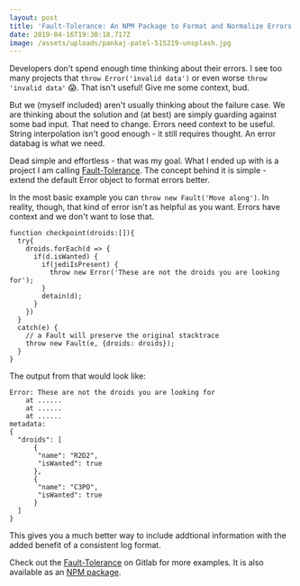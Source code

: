```yaml
---
layout: post
title: 'Fault-Tolerance: An NPM Package to Format and Normalize Errors'
date: 2019-04-16T19:30:18.717Z
image: /assets/uploads/pankaj-patel-515219-unsplash.jpg
---
```


Developers don't spend enough time thinking about their errors. I see too many projects that `throw Error('invalid data')` or even worse `throw 'invalid data'` 😱. That isn't useful! Give me some context, bud.

But we (myself included) aren't usually thinking about the failure case. We are thinking about the solution and (at best) are simply guarding against some bad input. That need to change. Errors need context to be useful. String interpolation isn't good enough - it still requires thought. An error databag is what we need.

Dead simple and effortless - that was my goal. What I ended up with is a project I am calling [ Fault-Tolerance](https://www.npmjs.com/package/fault-tolerance). The concept behind it is simple - extend the default Error object to format errors better.

In the most basic example you can `throw new Fault('Move along')`. In reality, though, that kind of error isn't as helpful as you want. Errors have context and we don't want to lose that. 

```
function checkpoint(droids:[]){
  try{
    droids.forEach(d => {
      if(d.isWanted) {
        if(jediIsPresent) {
          throw new Error('These are not the droids you are looking for');
        }
        detain(d);
      }
    })
  }
  catch(e) {
    // a Fault will preserve the original stacktrace
    throw new Fault(e, {droids: droids});
  }
}
```

The output from that would look like:

```
Error: These are not the droids you are looking for
    at ......
    at ......
    at ......
metadata:
{
  "droids": [
      {
       "name": "R2D2",
       "isWanted": true
      },
      {
       "name": "C3PO",
       "isWanted": true
      }
  ]
}
```

This gives you a much better way to include addtional information with the added benefit of a consistent log format. 

Check out the [Fault-Tolerance](https://gitlab.com/joekaiser/fault-tolerance) on Gitlab for more examples. It is also available as an [NPM package](https://www.npmjs.com/package/fault-tolerance).
